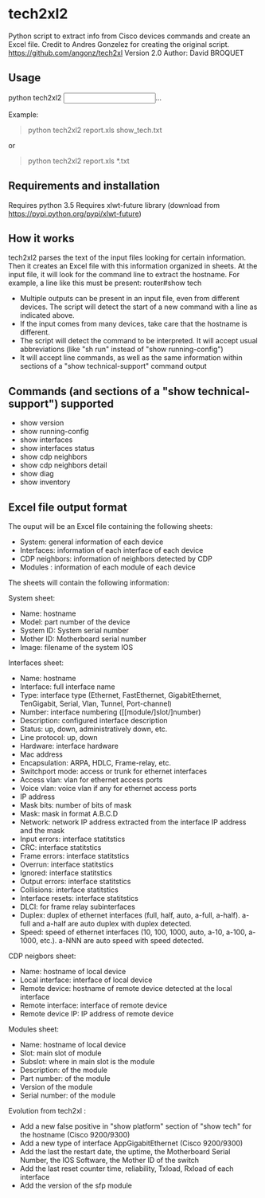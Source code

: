 # tech2xl2
Python script to extract info from Cisco devices commands and create an Excel file. 
Credit to Andres Gonzelez for creating the original script. https://github.com/angonz/tech2xl
Version 2.0
Author: David BROQUET

Usage
-----

python tech2xl2 <output excel filename> <input text files>...

Example: 
>python tech2xl2 report.xls show_tech.txt

 or

 >python tech2xl2 report.xls *.txt

Requirements and installation
-----------------------------

Requires python 3.5
Requires xlwt-future library (download from https://pypi.python.org/pypi/xlwt-future)

How it works
------------

tech2xl2 parses the text of the input files looking for certain information. Then it creates an Excel file with this information organized in sheets.
At the input file, it will look for the command line to extract the hostname. For example, a line like this must be present:
  router#show tech

- Multiple outputs can be present in an input file, even from different devices. The script will detect the start of a new command with a line as indicated above.
- If the input comes from many devices, take care that the hostname is different.
- The script will detect the command to be interpreted. It will accept usual abbreviations (like "sh run" instead of "show running-config")
- It will accept line commands, as well as the same information within sections of a "show technical-support" command output

Commands (and sections of a "show technical-support") supported
---------------------------------------------------------------

- show version
- show running-config
- show interfaces
- show interfaces status
- show cdp neighbors
- show cdp neighbors detail
- show diag
- show inventory

Excel file output format
------------------------

The ouput will be an Excel file containing the following sheets:

- System: general information of each device
- Interfaces: information of each interface of each device
- CDP neighbors: information of neighbors detected by CDP
- Modules : information of each module of each device

The sheets will contain the following information:

System sheet: 

- Name: hostname
- Model: part number of the device
- System ID: System serial number
- Mother ID: Motherboard serial number
- Image: filename of the system IOS

Interfaces sheet:

- Name: hostname
- Interface: full interface name
- Type: interface type (Ethernet, FastEthernet, GigabitEthernet, TenGigabit, Serial, Vlan, Tunnel, Port-channel)
- Number: interface numbering ([[module/]slot/]number)
- Description: configured interface description
- Status: up, down, administratively down, etc.
- Line protocol: up, down
- Hardware: interface hardware
- Mac address
- Encapsulation: ARPA, HDLC, Frame-relay, etc.
- Switchport mode: access or trunk for ethernet interfaces
- Access vlan: vlan for ethernet access ports
- Voice vlan: voice vlan if any for ethernet access ports
- IP address
- Mask bits: number of bits of mask
- Mask: mask in format A.B.C.D
- Network: network IP address extracted from the interface IP address and the mask
- Input errors: interface statitstics
- CRC: interface statitstics
- Frame errors: interface statitstics
- Overrun: interface statitstics
- Ignored: interface statitstics
- Output errors: interface statitstics
- Collisions: interface statitstics
- Interface resets: interface statitstics
- DLCI: for frame relay subinterfaces
- Duplex: duplex of ethernet interfaces (full, half, auto, a-full, a-half). a-full and a-half are auto duplex with duplex detected.
- Speed: speed of ethernet interfaces (10, 100, 1000, auto, a-10, a-100, a-1000, etc.). a-NNN are auto speed with speed detected.

CDP neigbors sheet:

- Name: hostname of local device
- Local interface: interface of local device
- Remote device: hostname of remote device detected at the local interface
- Remote interface: interface of remote device
- Remote device IP: IP address of remote device

Modules sheet:

- Name: hostname of local device
- Slot: main slot of module
- Subslot: where in main slot is the module
- Description: of the module
- Part number: of the module
- Version of the module  
- Serial number: of the module

Evolution from tech2xl :
  
  - Add a new false positive in "show platform" section of "show tech" for the hostname (Cisco 9200/9300)
  - Add a new type of interface AppGigabitEthernet (Cisco 9200/9300)
  - Add the last the restart date, the uptime,  the Motherboard Serial Number, the IOS Software, the Mother ID of the switch
  - Add the last reset counter time, reliability, Txload, Rxload of each interface
  - Add the version of the sfp module
  
